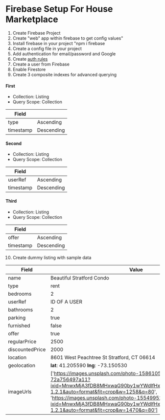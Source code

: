 # Firebase Setup For House Marketplace

1. Create Firebase Project
2. Create "web" app within firebase to get config values"
3. Install firebase in your project "npm i firebase
4. Create a config file in your project
5. Add authentication for email/password and Google
6. Create [auth rules](https://gist.github.com/bradtraversy/6d7de7e877d169a6aa4e61140d25767f)
7. Create a user from Firebase
8. Enable Firestore
9. Create 3 composite indexes for advanced querying

#### First

- Collection: Listing
- Query Scope: Collection

| Field      |  |
| ----------- | ----------- |
| type      | Ascending       |
| timestamp   | Descending        |


#### Second

- Collection: Listing
- Query Scope: Collection

| Field      |  |
| ----------- | ----------- |
| userRef      | Ascending       |
| timestamp   | Descending        |

#### Third

- Collection: Listing
- Query Scope: Collection

| Field      |  |
| ----------- | ----------- |
| offer      | Ascending       |
| timestamp   | Descending        |

10. Create dummy listing with sample data

| Field      | Value |
| ----------- | ----------- |
| name     |     Beautiful Stratford Condo   |
| type   | rent        |
| bedrooms   | 2        |
| userRef   | ID OF A USER        |
| bathrooms   | 2        |
| parking   | true        |
| furnished   | false        |
| offer   | true        |
| regularPrice   | 2500        |
| discountedPrice   | 2000        |
| location   | 8601 West Peachtree St Stratford, CT 06614        |
| geolocation   | **lat**: 41.205590  **lng**: -73.150530         |
| imageUrls   | ['https://images.unsplash.com/photo-1586105251261-72a756497a11?ixid=MnwxMjA3fDB8MHxwaG90by1wYWdlfHx8fGVufDB8fHx8&ixlib=rb-1.2.1&auto=format&fit=crop&w=1258&q=80', 'https://images.unsplash.com/photo-1554995207-c18c203602cb?ixid=MnwxMjA3fDB8MHxwaG90by1wYWdlfHx8fGVufDB8fHx8&ixlib=rb-1.2.1&auto=format&fit=crop&w=1470&q=80']        |
